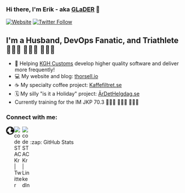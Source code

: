### Hi there, I'm Erik - aka [GLaDER][website] 👋

[![Website](https://img.shields.io/website?label=thorsell.io&style=for-the-badge&url=https%3A%2F%2Fthorsell.io)](https://thorsell.io)
[![Twitter Follow](https://img.shields.io/twitter/follow/erikthorsell?color=1DA1F2&logo=twitter&style=for-the-badge)](https://twitter.com/intent/follow?original_referer=https%3A%2F%2Fgithub.com%2FcodeSTACKr&screen_name=erikthorsell)


## I'm a Husband, DevOps Fanatic, and Triathlete  🏊🏻‍♂️ 🚴🏻‍♂️ 🏃🏻‍♂️

 - 🛃 Helping [KGH Customs][kgh] develop higher quality software and deliver more frequently!
 - 💻 My website and blog: [thorsell.io][website]
 - ☕ My specialty coffee project: [Kaffefiltret.se][kaffefiltret]
 - 🗓️ My silly "is it a Holiday" project: [ÄrDetHelgdag.se][ardethelgdag]
 - Currently training for the IM JKP 70.3 🏊🏻‍♂️ 🚴🏻‍♂️ 🏃🏻‍♂️

### Connect with me:

[<img align="left" alt="thorsell.io" width="22px" src="https://raw.githubusercontent.com/iconic/open-iconic/master/svg/globe.svg" />][website]
[<img align="left" alt="codeSTACKr | Twitter" width="22px" src="https://cdn.jsdelivr.net/npm/simple-icons@v3/icons/twitter.svg" />][twitter]
[<img align="left" alt="codeSTACKr | LinkedIn" width="22px" src="https://cdn.jsdelivr.net/npm/simple-icons@v3/icons/linkedin.svg" />][linkedin]

<br />
<br />

<summary>:zap: GitHub Stats</summary>

[website]: https://thorsell.io
[twitter]: https://twitter.com/erikthorsell
[linkedin]: https://linkedin.com/in/thorsellerik
[kaffefiltret]: https://kaffefiltret.se
[ardethelgdag]: https://ärdethelgdag.se
[kgh]: https://kghcustoms.com/en/
[ericsson]: https://www.ericsson.com/en
